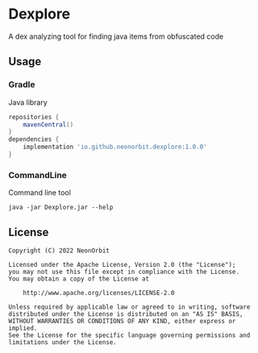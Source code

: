 # Dexplore

A dex analyzing tool for finding java items from obfuscated code


## Usage

### Gradle
Java library

```Groovy
repositories {
    mavenCentral()
}
dependencies {
    implementation 'io.github.neonorbit.dexplore:1.0.0'
}
```

### CommandLine
Command line tool

```Shell
java -jar Dexplore.jar --help
```


License
-------
```
Copyright (C) 2022 NeonOrbit

Licensed under the Apache License, Version 2.0 (the "License");
you may not use this file except in compliance with the License.
You may obtain a copy of the License at

    http://www.apache.org/licenses/LICENSE-2.0

Unless required by applicable law or agreed to in writing, software
distributed under the License is distributed on an "AS IS" BASIS,
WITHOUT WARRANTIES OR CONDITIONS OF ANY KIND, either express or implied.
See the License for the specific language governing permissions and
limitations under the License.
```
